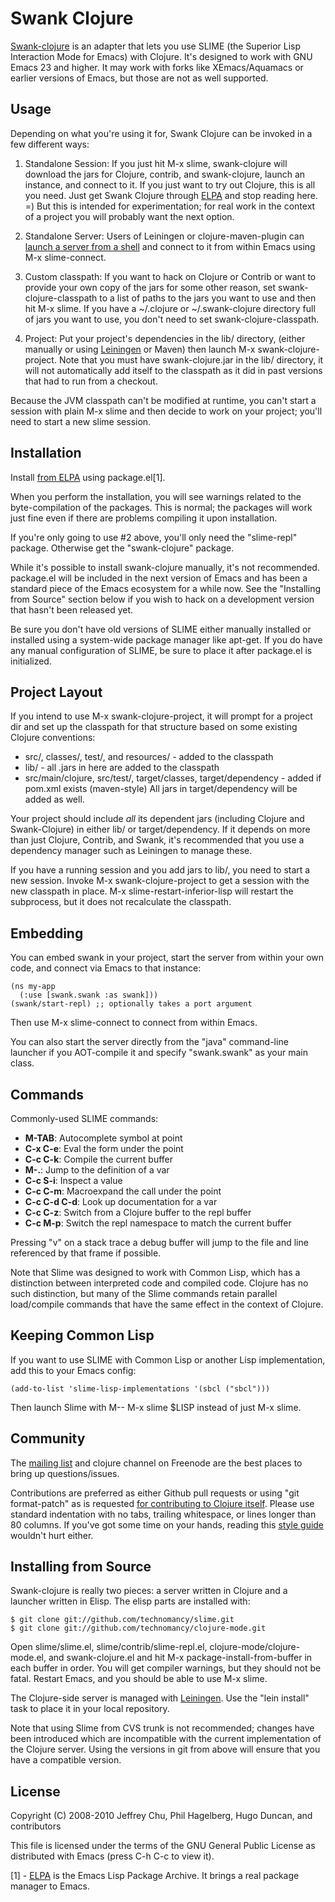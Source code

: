 # Swank Clojure

[Swank-clojure](http://github.com/technomancy/swank-clojure) is an
adapter that lets you use SLIME (the Superior Lisp Interaction Mode
for Emacs) with Clojure. It's designed to work with GNU Emacs 23 and
higher. It may work with forks like XEmacs/Aquamacs or earlier
versions of Emacs, but those are not as well supported.

## Usage

Depending on what you're using it for, Swank Clojure can be invoked in
a few different ways:
        
1. Standalone Session: If you just hit M-x slime, swank-clojure will
   download the jars for Clojure, contrib, and swank-clojure, launch
   an instance, and connect to it. If you just want to try out
   Clojure, this is all you need. Just get Swank Clojure through
   [ELPA](http://tromey.com/elpa) and stop reading here. =) But this
   is intended for experimentation; for real work in the context of a
   project you will probably want the next option.

2. Standalone Server: Users of Leiningen or clojure-maven-plugin can
   [launch a server from a
   shell](http://wiki.github.com/technomancy/leiningen/emacs-integration)
   and connect to it from within Emacs using M-x slime-connect.

3. Custom classpath: If you want to hack on Clojure or Contrib or want
   to provide your own copy of the jars for some other reason, set
   swank-clojure-classpath to a list of paths to the jars you want to
   use and then hit M-x slime. If you have a ~/.clojure or
   ~/.swank-clojure directory full of jars you want to use, you don't
   need to set swank-clojure-classpath.

4. Project: Put your project's dependencies in the lib/ directory,
   (either manually or using
   [Leiningen](http://github.com/technomancy/leiningen) or Maven) then
   launch M-x swank-clojure-project. Note that you must have
   swank-clojure.jar in the lib/ directory, it will not automatically
   add itself to the classpath as it did in past versions that had to
   run from a checkout.

Because the JVM classpath can't be modified at runtime, you can't
start a session with plain M-x slime and then decide to work on your
project; you'll need to start a new slime session.

## Installation

Install [from ELPA](http://tromey.com/elpa) using package.el[1].

When you perform the installation, you will see warnings related to
the byte-compilation of the packages. This is normal; the packages
will work just fine even if there are problems compiling it upon
installation.

If you're only going to use #2 above, you'll only need the
"slime-repl" package. Otherwise get the "swank-clojure" package.

While it's possible to install swank-clojure manually, it's not
recommended. package.el will be included in the next version of Emacs and
has been a standard piece of the Emacs ecosystem for a while
now. See the "Installing from Source" section below if you wish to
hack on a development version that hasn't been released yet.

Be sure you don't have old versions of SLIME either manually installed
or installed using a system-wide package manager like apt-get. If you
do have any manual configuration of SLIME, be sure to place it after
package.el is initialized.

## Project Layout

If you intend to use M-x swank-clojure-project, it will prompt for a
project dir and set up the classpath for that structure based on some
existing Clojure conventions:

* src/, classes/, test/, and resources/ - added to the classpath
* lib/ - all .jars in here are added to the classpath
* src/main/clojure, src/test/, target/classes, 
  target/dependency - added if pom.xml exists (maven-style)
  All jars in target/dependency will be added as well.

Your project should include *all* its dependent jars (including
Clojure and Swank-Clojure) in either lib/ or target/dependency. If it
depends on more than just Clojure, Contrib, and Swank, it's
recommended that you use a dependency manager such as Leiningen to
manage these.

If you have a running session and you add jars to lib/, you need to
start a new session. Invoke M-x swank-clojure-project to get a session
with the new classpath in place. M-x slime-restart-inferior-lisp will
restart the subprocess, but it does not recalculate the classpath.

## Embedding

You can embed swank in your project, start the server from within your
own code, and connect via Emacs to that instance:

    (ns my-app
      (:use [swank.swank :as swank]))
    (swank/start-repl) ;; optionally takes a port argument

Then use M-x slime-connect to connect from within Emacs.

You can also start the server directly from the "java" command-line
launcher if you AOT-compile it and specify "swank.swank" as your main
class.

## Commands

Commonly-used SLIME commands:

* **M-TAB**: Autocomplete symbol at point
* **C-x C-e**: Eval the form under the point
* **C-c C-k**: Compile the current buffer
* **M-.**: Jump to the definition of a var
* **C-c S-i**: Inspect a value
* **C-c C-m**: Macroexpand the call under the point
* **C-c C-d C-d**: Look up documentation for a var
* **C-c C-z**: Switch from a Clojure buffer to the repl buffer
* **C-c M-p**: Switch the repl namespace to match the current buffer

Pressing "v" on a stack trace a debug buffer will jump to the file and
line referenced by that frame if possible.

Note that Slime was designed to work with Common Lisp, which has a
distinction between interpreted code and compiled code. Clojure has no
such distinction, but many of the Slime commands retain parallel
load/compile commands that have the same effect in the context of
Clojure.

## Keeping Common Lisp

If you want to use SLIME with Common Lisp or another Lisp
implementation, add this to your Emacs config:

    (add-to-list 'slime-lisp-implementations '(sbcl ("sbcl")))

Then launch Slime with M-- M-x slime $LISP instead of just M-x slime.

## Community

The [mailing list](http://groups.google.com/group/swank-clojure) and
clojure channel on Freenode are the best places to bring up
questions/issues.

Contributions are preferred as either Github pull requests or using
"git format-patch" as is requested [for contributing to Clojure
itself](http://clojure.org/patches). Please use standard indentation
with no tabs, trailing whitespace, or lines longer than 80 columns. If
you've got some time on your hands, reading this [style
guide](http://mumble.net/~campbell/scheme/style.txt) wouldn't hurt
either.

## Installing from Source

Swank-clojure is really two pieces: a server written in Clojure and a
launcher written in Elisp. The elisp parts are installed with:

    $ git clone git://github.com/technomancy/slime.git
    $ git clone git://github.com/technomancy/clojure-mode.git

Open slime/slime.el, slime/contrib/slime-repl.el,
clojure-mode/clojure-mode.el, and swank-clojure.el and hit
M-x package-install-from-buffer in each buffer in order. You will get
compiler warnings, but they should not be fatal. Restart Emacs, and
you should be able to use M-x slime.

The Clojure-side server is managed with
[Leiningen](http://github.com/technomancy/leiningen). Use the "lein
install" task to place it in your local repository.

Note that using Slime from CVS trunk is not recommended; changes have
been introduced which are incompatible with the current implementation
of the Clojure server. Using the versions in git from above will
ensure that you have a compatible version.

## License

Copyright (C) 2008-2010 Jeffrey Chu, Phil Hagelberg, Hugo Duncan, and contributors

This file is licensed under the terms of the GNU General Public
License as distributed with Emacs (press C-h C-c to view it).

[1] - [ELPA](http://tromey.com/elpa/install.html) is the Emacs Lisp
  Package Archive. It brings a real package manager to Emacs.
